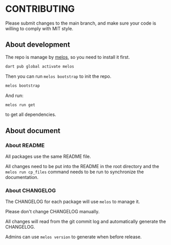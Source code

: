 # CONTRIBUTING

Please submit changes to the main branch, and make sure your code is willing to comply with MIT style.

## About development

The repo is manage by [melos][], so you need to install it first.

```bash
dart pub global activate melos
```

Then you can run `melos bootstrap` to init the repo.

```bash
melos bootstrap
```

And run:

```bash
melos run get
```

to get all dependencies.

[melos]: https://melos.invertase.dev

## About document

### About README

All packages use the same README file.

All changes need to be put into the README in the root directory and the `melos run cp_files` command needs to be run to synchronize the documentation.

### About CHANGELOG

The CHANGELOG for each package will use `melos` to manage it.

Please don't change CHANGELOG manually.

All changes will read from the git commit log and automatically generate the CHANGELOG.

Admins can use `melos version` to generate when before release.
